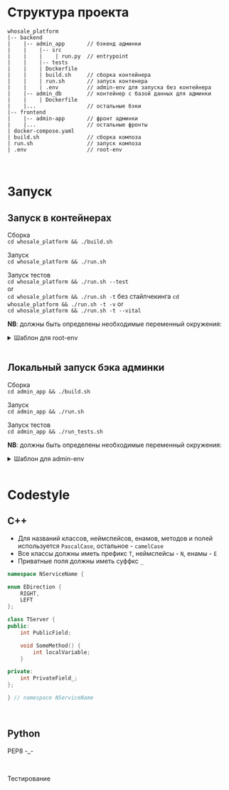 # Структура проекта
```
whosale_platform
|-- backend
|    |-- admin_app       // бэкенд админки
|    |    |-- src
|    |    |    | run.py  // entrypoint
|    |    |-- tests
|    |    | Dockerfile
|    |    | build.sh     // сборка контейнера
|    |    | run.sh       // запуск контенера
|    |    | .env         // admin-env для запуска без контейнера
|    |-- admin_db        // контейнер с базой данных для админки
|    |    | Dockerfile 
|    |...                // остальные бэки
|-- frontend
|    |-- admin-app       // фронт админки
|    |...                // остальные фронты
| docker-compose.yaml
| build.sh               // сборка композа
| run.sh                 // запуск композа
| .env                   // root-env
```

<br> 

# Запуск

## Запуск в контейнерах
Сборка\
`cd whosale_platform && ./build.sh`

Запуск\
`cd whosale_platform && ./run.sh`

Запуск тестов\
`cd whosale_platform && ./run.sh --test`\
or\
`cd whosale_platform && ./run.sh -t`
без стайлчекинга
`cd whosale_platform && ./run.sh -t -v`
or\
`cd whosale_platform && ./run.sh -t --vital`

**NB**: должны быть определены необходимые переменный окружения:
<details>
<summary>Шаблон для root-env</summary>
<pre>
ADMIN_APP_EXTERNAL_PORT=5000
ADMIN_APP_INNER_PORT=5000
ADMIN_APP_IS_DEBUG=1
ADMIN_DB_USER=postgres
ADMIN_DB_PASSWORD=???
ADMIN_DB_PORT=5432
</pre>
</details>

<br>

## Локальный запуск бэка админки
Сборка\
`cd admin_app && ./build.sh`

Запуск\
`cd admin_app && ./run.sh`

Запуск тестов\
`cd admin_app && ./run_tests.sh`

**NB**: должны быть определены необходимые переменный окружения:
<details>
<summary>Шаблон для admin-env</summary>
<pre>
DB_USER=postgres
DB_HOST=localhost
DB_PORT=5432
DB_PASSWORD=???
APP_PORT=5000
APP_IS_DEBUG=1
</pre>
</details>

<br>

# Codestyle

## C++

* Для названий классов, неймспейсов, енамов, методов и полей используется `PascalCase`, остальное - `camelCase`
* Все классы должны иметь префикс `T`, неймспейсы - `N`, енамы - `E`
* Приватные поля должны иметь суффкс `_`

```c++
namespace NServiceName {

enum EDirection {
    RIGHT,
    LEFT
};

class TServer {
public:
    int PublicField;

    void SomeMethod() {
        int localVariable;
    }

private:
    int PrivateField_;
};

} // namespace NServiceName
```

<br>

## Python
PEP8 -_-

<br>


Тестирование
